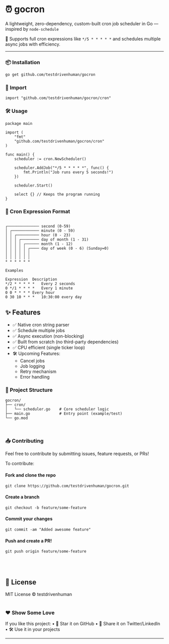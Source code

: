 
# ⏰ gocron

A lightweight, zero-dependency, custom-built cron job scheduler in Go — inspired by `node-schedule`

🚀 Supports full cron expressions like `*/5 * * * * *` and schedules multiple async jobs with efficiency.

---

### 📦 Installation

```bash
go get github.com/testdrivenhuman/gocron
```




### 📄 Import

```
import "github.com/testdrivenhuman/gocron/cron"
```

### 🛠️ Usage

```
package main

import (
    "fmt"
    "github.com/testdrivenhuman/gocron/cron"
)

func main() {
    scheduler := cron.NewScheduler()

    scheduler.AddJob("*/5 * * * * *", func() {
        fmt.Println("Job runs every 5 seconds!")
    })

    scheduler.Start()

    select {} // Keeps the program running
}

```

### 🧠 Cron Expression Format
```

┌────────────── second (0-59)
│ ┌──────────── minute (0 - 59)
│ │ ┌────────── hour (0 - 23)
│ │ │ ┌──────── day of month (1 - 31)
│ │ │ │ ┌────── month (1 - 12)
│ │ │ │ │ ┌──── day of week (0 - 6) (Sunday=0)
│ │ │ │ │ │
│ │ │ │ │ │
* * * * * *

Examples

Expression	Description
*/2 * * * * *	Every 2 seconds
0 */1 * * * *	Every 1 minute
0 0 * * * *	Every hour
0 30 10 * * *	10:30:00 every day

```

## ✨ Features

- ✅ Native cron string parser  
- ✅ Schedule multiple jobs  
- ✅ Async execution (non-blocking)  
- ✅ Built from scratch (no third-party dependencies)  
- ✅ CPU efficient (single ticker loop)  
- 🛠️ Upcoming Features:
  - Cancel jobs  
  - Job logging  
  - Retry mechanism  
  - Error handling  

### 📁 Project Structure
```
gocron/
├── cron/
│   └── scheduler.go    # Core scheduler logic
├── main.go             # Entry point (example/test)
└── go.mod
```

<br>

### 📥 Contributing

Feel free to contribute by submitting issues, feature requests, or PRs!

To contribute:

#### Fork and clone the repo
```git clone https://github.com/testdrivenhuman/gocron.git```

#### Create a branch
```git checkout -b feature/some-feature```

#### Commit your changes
```git commit -am "Added awesome feature"```

#### Push and create a PR!
```git push origin feature/some-feature```

<br>
<br>

## 📃 License

MIT License © testdrivenhuman
<br>
<br>

### ❤️ Show Some Love

If you like this project:
	•	🌟 Star it on GitHub
	•	🧵 Share it on Twitter/LinkedIn
	•	🛠️ Use it in your projects

---
